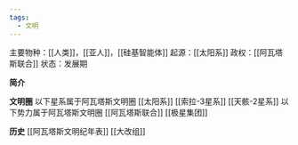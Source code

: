 ```yaml
---
tags:
  - 文明
---
```

主要物种：[[人类]]，[[亚人]]，[[硅基智能体]]
起源：[[太阳系]]
政权：[[阿瓦塔斯联合]]
状态：发展期

**简介**



**文明圈**
以下星系属于阿瓦塔斯文明圈
[[太阳系]]
[[索拉-3星系]]
[[天骸-2星系]]
以下势力属于阿瓦塔斯文明圈
[[阿瓦塔斯联合]]
[[极星集团]]

**历史**
[[阿瓦塔斯文明纪年表]]
[[大改组]]